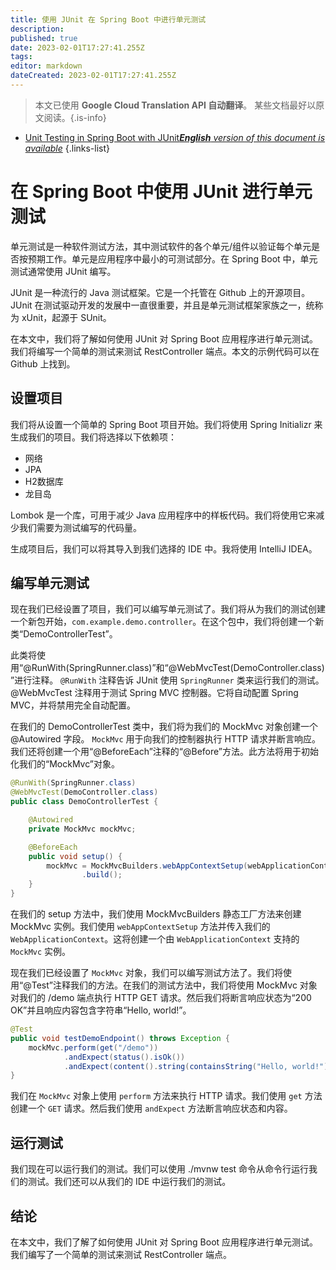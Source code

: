 ```yaml
---
title: 使用 JUnit 在 Spring Boot 中进行单元测试
description: 
published: true
date: 2023-02-01T17:27:41.255Z
tags: 
editor: markdown
dateCreated: 2023-02-01T17:27:41.255Z
---
```


> 本文已使用 **Google Cloud Translation API 自动翻译**。
某些文档最好以原文阅读。{.is-info}



- [Unit Testing in Spring Boot with JUnit***English** version of this document is available*](/en/Knowledge-base/Spring-Boot/unit-testing-in-spring-boot-with-junit)
{.links-list}


# 在 Spring Boot 中使用 JUnit 进行单元测试

单元测试是一种软件测试方法，其中测试软件的各个单元/组件以验证每个单元是否按预期工作。单元是应用程序中最小的可测试部分。在 Spring Boot 中，单元测试通常使用 JUnit 编写。

JUnit 是一种流行的 Java 测试框架。它是一个托管在 Github 上的开源项目。 JUnit 在测试驱动开发的发展中一直很重要，并且是单元测试框架家族之一，统称为 xUnit，起源于 SUnit。

在本文中，我们将了解如何使用 JUnit 对 Spring Boot 应用程序进行单元测试。我们将编写一个简单的测试来测试 RestController 端点。本文的示例代码可以在 Github 上找到。

## 设置项目

我们将从设置一个简单的 Spring Boot 项目开始。我们将使用 Spring Initializr 来生成我们的项目。我们将选择以下依赖项：

- 网络
- JPA
- H2数据库
- 龙目岛

Lombok 是一个库，可用于减少 Java 应用程序中的样板代码。我们将使用它来减少我们需要为测试编写的代码量。

生成项目后，我们可以将其导入到我们选择的 IDE 中。我将使用 IntelliJ IDEA。

## 编写单元测试

现在我们已经设置了项目，我们可以编写单元测试了。我们将从为我们的测试创建一个新包开始，`com.example.demo.controller`。在这个包中，我们将创建一个新类“DemoControllerTest”。

此类将使用“@RunWith(SpringRunner.class)”和“@WebMvcTest(DemoController.class)”进行注释。 `@RunWith` 注释告诉 JUnit 使用 `SpringRunner` 类来运行我们的测试。 @WebMvcTest 注释用于测试 Spring MVC 控制器。它将自动配置 Spring MVC，并将禁用完全自动配置。

在我们的 DemoControllerTest 类中，我们将为我们的 MockMvc 对象创建一个 @Autowired 字段。 `MockMvc` 用于向我们的控制器执行 HTTP 请求并断言响应。我们还将创建一个用“@BeforeEach”注释的“@Before”方法。此方法将用于初始化我们的“MockMvc”对象。

```java
@RunWith(SpringRunner.class)
@WebMvcTest(DemoController.class)
public class DemoControllerTest {

    @Autowired
    private MockMvc mockMvc;

    @BeforeEach
    public void setup() {
        mockMvc = MockMvcBuilders.webAppContextSetup(webApplicationContext)
                .build();
    }
}
```

在我们的 setup 方法中，我们使用 MockMvcBuilders 静态工厂方法来创建 MockMvc 实例。我们使用 `webAppContextSetup` 方法并传入我们的 `WebApplicationContext`。这将创建一个由 `WebApplicationContext` 支持的 `MockMvc` 实例。

现在我们已经设置了 `MockMvc` 对象，我们可以编写测试方法了。我们将使用“@Test”注释我们的方法。在我们的测试方法中，我们将使用 MockMvc 对象对我们的 /demo 端点执行 HTTP GET 请求。然后我们将断言响应状态为“200 OK”并且响应内容包含字符串“Hello, world!”。

```java
@Test
public void testDemoEndpoint() throws Exception {
    mockMvc.perform(get("/demo"))
            .andExpect(status().isOk())
            .andExpect(content().string(containsString("Hello, world!")));
}
```

我们在 `MockMvc` 对象上使用 `perform` 方法来执行 HTTP 请求。我们使用 `get` 方法创建一个 `GET` 请求。然后我们使用 `andExpect` 方法断言响应状态和内容。

## 运行测试

我们现在可以运行我们的测试。我们可以使用 ./mvnw test 命令从命令行运行我们的测试。我们还可以从我们的 IDE 中运行我们的测试。

## 结论

在本文中，我们了解了如何使用 JUnit 对 Spring Boot 应用程序进行单元测试。我们编写了一个简单的测试来测试 RestController 端点。